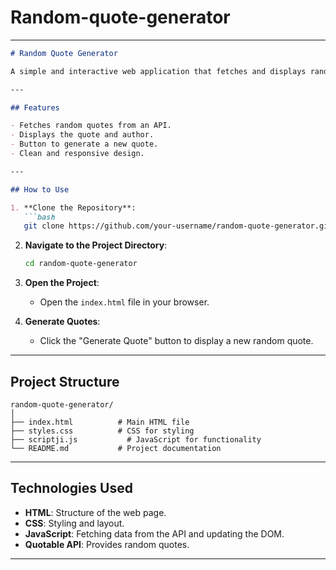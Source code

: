 # Random-quote-generator

---

```markdown
# Random Quote Generator

A simple and interactive web application that fetches and displays random quotes using the [Quotable API](https://api.quotable.io/). Perfect for learning API integration, DOM manipulation, and asynchronous JavaScript.

---

## Features

- Fetches random quotes from an API.
- Displays the quote and author.
- Button to generate a new quote.
- Clean and responsive design.

---

## How to Use

1. **Clone the Repository**:
   ```bash
   git clone https://github.com/your-username/random-quote-generator.git
   ```

2. **Navigate to the Project Directory**:
   ```bash
   cd random-quote-generator
   ```

3. **Open the Project**:
   - Open the `index.html` file in your browser.

4. **Generate Quotes**:
   - Click the "Generate Quote" button to display a new random quote.

---

## Project Structure

```
random-quote-generator/
│
├── index.html          # Main HTML file
├── styles.css          # CSS for styling
├── scriptji.js           # JavaScript for functionality
└── README.md           # Project documentation
```

---

## Technologies Used

- **HTML**: Structure of the web page.
- **CSS**: Styling and layout.
- **JavaScript**: Fetching data from the API and updating the DOM.
- **Quotable API**: Provides random quotes.

---

